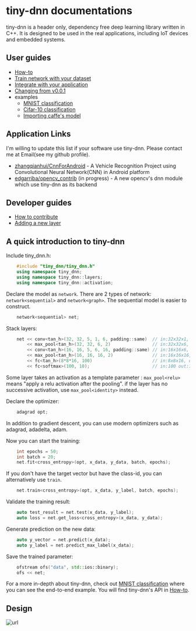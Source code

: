 # tiny-dnn documentations

tiny-dnn is a header only, dependency free deep learning library written in C++. It is designed to be used in the real applications, including IoT devices and embedded systems.

## User guides
- [How-to](How-Tos.md)
- [Train network with your dataset](Train-network-with-your-dataset.md)
- [Integrate with your application](Integrate-with-your-application.md)
- [Changing from v0.0.1](Changing-from-v0_0_1.md)
- examples
    - [MNIST classification](../examples/mnist/readme.md)
    - [Cifar-10 classification](../examples/cifar10/readme.md)
    - [Importing caffe's model](../examples/caffe_converter/readme.md)

## Application Links
I'm willing to update this list if your software use tiny-dnn. Please contact me at Email(see my github profile).

- [zhangqianhui/CnnForAndroid](https://github.com/zhangqianhui/CnnForAndroid) - A Vehicle Recognition Project using Convolutional Neural Network(CNN) in Android platform
- [edgarriba/opencv_contrib](https://github.com/edgarriba/opencv_contrib) (in progress) - A new opencv's dnn module which use tiny-dnn as its backend

## Developer guides
- [How to contribute](CONTRIBUTING.md)
- [Adding a new layer](Adding-a-new-layer.md)

## A quick introduction to tiny-dnn
Include tiny_dnn.h:

```cpp
    #include "tiny_dnn/tiny_dnn.h"
    using namespace tiny_dnn;
    using namespace tiny_dnn::layers;
    using namespace tiny_dnn::activation;
```

Declare the model as ```network```. There are 2 types of network: ```network<sequential>``` and ```network<graph>```. The sequential model is easier to construct.

```cpp
    network<sequential> net;
```

Stack layers:

```cpp
    net << conv<tan_h>(32, 32, 5, 1, 6, padding::same)  // in:32x32x1, 5x5conv, 6fmaps
        << max_pool<tan_h>(32, 32, 6, 2)                // in:32x32x6, 2x2pooling
        << conv<tan_h>(16, 16, 5, 6, 16, padding::same) // in:16x16x6, 5x5conv, 16fmaps
        << max_pool<tan_h>(16, 16, 16, 2)               // in:16x16x16, 2x2pooling
        << fc<tan_h>(8*8*16, 100)                       // in:8x8x16, out:100
        << fc<softmax>(100, 10);                        // in:100 out:10
```

Some layer takes an activation as a template parameter : ```max_pool<relu>``` means "apply a relu activation after the pooling". if the layer has no successive activation, use ```max_pool<identity>``` instead.

Declare the optimizer:

```cpp
    adagrad opt;
```

In addition to gradient descent, you can use modern optimizers such as adagrad, adadelta, adam.

Now you can start the training:

```cpp
    int epochs = 50;
    int batch = 20;
    net.fit<cross_entropy>(opt, x_data, y_data, batch, epochs);
```

If you don't have the target vector but have the class-id, you can alternatively use ```train```.

```cpp
    net.train<cross_entropy>(opt, x_data, y_label, batch, epochs);
```

Validate the training result:

```cpp
    auto test_result = net.test(x_data, y_label);
    auto loss = net.get_loss<cross_entropy>(x_data, y_data);
```

Generate prediction on the new data:

```cpp
    auto y_vector = net.predict(x_data);
    auto y_label = net.predict_max_label(x_data);
```

Save the trained parameter:

```cpp
    ofstream ofs("data", std::ios::binary);
    ofs << net;
```

For a more in-depth about tiny-dnn, check out [MNIST classification](../examples/mnist/readme.md) where you can see the end-to-end example.
You will find tiny-dnn's API in [How-to](How-Tos.md).

## Design

![url](http://uml.mvnsearch.org/github/edgarriba/tiny-cnn/blob/feat/generic-computational-graph-device-abstraction/doc/device-abstraction-uml.puml)
